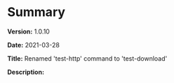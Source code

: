 # Summary

**Version:** 1.0.10

**Date:** 2021-03-28

**Title:** Renamed 'test-http' command to 'test-download'

**Description:**

